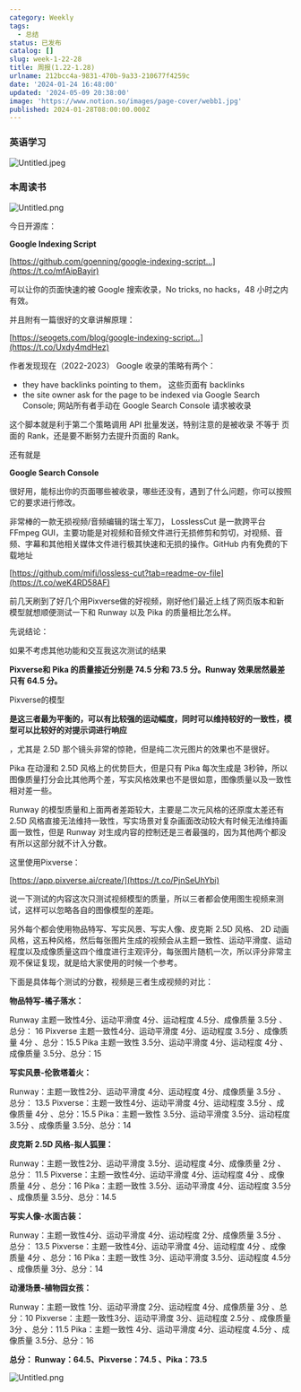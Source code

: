 ```yaml
---
category: Weekly
tags:
  - 总结
status: 已发布
catalog: []
slug: week-1-22-28
title: 周报(1.22-1.28)
urlname: 212bcc4a-9831-470b-9a33-210677f4259c
date: '2024-01-24 16:48:00'
updated: '2024-05-09 20:38:00'
image: 'https://www.notion.so/images/page-cover/webb1.jpg'
published: 2024-01-28T08:00:00.000Z
---
```


### 英语学习


![Untitled.jpeg](https://prod-files-secure.s3.us-west-2.amazonaws.com/5d24fe63-e567-4804-86f9-9fdc62e13082/13f89310-e18e-4344-b5f8-95c58ff07f1e/Untitled.jpeg?X-Amz-Algorithm=AWS4-HMAC-SHA256&X-Amz-Content-Sha256=UNSIGNED-PAYLOAD&X-Amz-Credential=ASIAZI2LB466VGQZBR32%2F20250411%2Fus-west-2%2Fs3%2Faws4_request&X-Amz-Date=20250411T054134Z&X-Amz-Expires=3600&X-Amz-Security-Token=IQoJb3JpZ2luX2VjED0aCXVzLXdlc3QtMiJHMEUCIQCQGP%2BmjdcvUzUCtysZIgzZeu03MxUqLAiaPCglUO5hzwIgUFj5YDyVfYLVZovHTJmoMS7m9hTBdzt%2FjIHdXpiJSmQqiAQItv%2F%2F%2F%2F%2F%2F%2F%2F%2F%2FARAAGgw2Mzc0MjMxODM4MDUiDI5fZ1e19NNXo0Y7uircA4wdqSFSLSM%2BZziZDib5CKv%2FYfDA6ueKx7kjTCbAduOq5BWmRBhp9p8P%2FKyutLnO8UWZvnlAMskgXhabMtzRT%2BgY9pdwaK0Kc8NT19rl7qNDCoNpeJeHOifs%2FTfmYcoPZRYGPyz8J13a8V9kfBrIRR0y59kZ0%2BdQZfXyr3m15vjuL6zY2e34cEqArOFMwPrcMDhaN4OVOYDNvVMVCb4QIIVeZNbX%2B67318sDoPvYdFxIWrZhCxAFPhxkmaWckYSDr2WJ9OWBI54O03RIKm5NteUjjZ97BMtd8NWNcgTzfYg8EJW5SxNfuJYW5v7JwQ3aruxlXDYaRZnIuLm%2BbeO81tuGn0g1SWZzUYu047YkeeCuMN928PmxaBHhWFZWCuuswBoKRe52vLrixa5FIy5KO6Kwp94I94rAUCKqxnQTD3iozfMEV1KymsfBGpF1ZCWDX0h6986I2IkgxXZmmslMKAq9OMtKpp9hyoM%2F8On4jUeoolZ1kGMkf2vguf3EaT%2B08nVjnaOzOYXx%2FYDsFz5NyAjo1ZN6BmosXIEQgS30%2FXDy0TRJUuBbYji%2Fnpsy3WDkpFJLNwAzZECZ0NUw%2B0ZGqslCgByqxQjiU9LMXlG84El0XYcyfv2YI7rua40IMP%2FB4r8GOqUBxrBRhreMFyiEXvImjgAU0s4wFjVbseEl%2BEWACMKUhZKVTo6ArK9zfGz4Yk%2Fs4PzI4SeblOSxSajtjxKAfggCSCW%2BhxWBRBkGKyIhxdM9kxO8Y2pgISIn3%2Fk49rNgVkgl14a6Vpx%2FkddSHXIHz3QDAGw2zk5MylJPFKRu%2BA1g7ioje14B7fAZS2sFsU66TFErhXspgTTPi20RtR31T8UtM%2FgdenrW&X-Amz-Signature=9fbb20b269ff25ab70dd922aa9dbd81962c2af98898ff28579d071c06fea979e&X-Amz-SignedHeaders=host&x-id=GetObject)


### 本周读书


![Untitled.png](https://prod-files-secure.s3.us-west-2.amazonaws.com/5d24fe63-e567-4804-86f9-9fdc62e13082/4230a01f-03e6-45a7-9f78-5892b7e77e85/Untitled.png?X-Amz-Algorithm=AWS4-HMAC-SHA256&X-Amz-Content-Sha256=UNSIGNED-PAYLOAD&X-Amz-Credential=ASIAZI2LB466VGQZBR32%2F20250411%2Fus-west-2%2Fs3%2Faws4_request&X-Amz-Date=20250411T054134Z&X-Amz-Expires=3600&X-Amz-Security-Token=IQoJb3JpZ2luX2VjED0aCXVzLXdlc3QtMiJHMEUCIQCQGP%2BmjdcvUzUCtysZIgzZeu03MxUqLAiaPCglUO5hzwIgUFj5YDyVfYLVZovHTJmoMS7m9hTBdzt%2FjIHdXpiJSmQqiAQItv%2F%2F%2F%2F%2F%2F%2F%2F%2F%2FARAAGgw2Mzc0MjMxODM4MDUiDI5fZ1e19NNXo0Y7uircA4wdqSFSLSM%2BZziZDib5CKv%2FYfDA6ueKx7kjTCbAduOq5BWmRBhp9p8P%2FKyutLnO8UWZvnlAMskgXhabMtzRT%2BgY9pdwaK0Kc8NT19rl7qNDCoNpeJeHOifs%2FTfmYcoPZRYGPyz8J13a8V9kfBrIRR0y59kZ0%2BdQZfXyr3m15vjuL6zY2e34cEqArOFMwPrcMDhaN4OVOYDNvVMVCb4QIIVeZNbX%2B67318sDoPvYdFxIWrZhCxAFPhxkmaWckYSDr2WJ9OWBI54O03RIKm5NteUjjZ97BMtd8NWNcgTzfYg8EJW5SxNfuJYW5v7JwQ3aruxlXDYaRZnIuLm%2BbeO81tuGn0g1SWZzUYu047YkeeCuMN928PmxaBHhWFZWCuuswBoKRe52vLrixa5FIy5KO6Kwp94I94rAUCKqxnQTD3iozfMEV1KymsfBGpF1ZCWDX0h6986I2IkgxXZmmslMKAq9OMtKpp9hyoM%2F8On4jUeoolZ1kGMkf2vguf3EaT%2B08nVjnaOzOYXx%2FYDsFz5NyAjo1ZN6BmosXIEQgS30%2FXDy0TRJUuBbYji%2Fnpsy3WDkpFJLNwAzZECZ0NUw%2B0ZGqslCgByqxQjiU9LMXlG84El0XYcyfv2YI7rua40IMP%2FB4r8GOqUBxrBRhreMFyiEXvImjgAU0s4wFjVbseEl%2BEWACMKUhZKVTo6ArK9zfGz4Yk%2Fs4PzI4SeblOSxSajtjxKAfggCSCW%2BhxWBRBkGKyIhxdM9kxO8Y2pgISIn3%2Fk49rNgVkgl14a6Vpx%2FkddSHXIHz3QDAGw2zk5MylJPFKRu%2BA1g7ioje14B7fAZS2sFsU66TFErhXspgTTPi20RtR31T8UtM%2FgdenrW&X-Amz-Signature=7447a004f31a492f054f6d9cc5a1d0faa39405cadc566ba8559067a442058aa7&X-Amz-SignedHeaders=host&x-id=GetObject)


今日开源库：


**Google Indexing Script**


[https://github.com/goenning/google-indexing-script…](https://t.co/mfAipBayir)


可以让你的页面快速的被 Google 搜索收录，No tricks, no hacks，48 小时之内有效。

并且附有一篇很好的文章讲解原理：


[https://seogets.com/blog/google-indexing-script…](https://t.co/Uxdy4mdHez)


作者发现现在（2022-2023） Google 收录的策略有两个：

- they have backlinks pointing to them， 这些页面有 backlinks
- the site owner ask for the page to be indexed via Google Search Console; 网站所有者手动在 Google Search Console 请求被收录

这个脚本就是利于第二个策略调用 API 批量发送，特别注意的是被收录 不等于 页面的 Rank，还是要不断努力去提升页面的 Rank。

还有就是


**Google Search Console**


很好用，能标出你的页面哪些被收录，哪些还没有，遇到了什么问题，你可以按照它的要求进行修改。


非常棒的一款无损视频/音频编辑的瑞士军刀， LosslessCut 是一款跨平台 FFmpeg GUI，主要功能是对视频和音频文件进行无损修剪和剪切，对视频、音频、字幕和其他相关媒体文件进行极其快速和无损的操作。GitHub 内有免费的下载地址


[https://github.com/mifi/lossless-cut?tab=readme-ov-file](https://t.co/weK4RD58AF)


前几天刷到了好几个用Pixverse做的好视频，刚好他们最近上线了网页版本和新模型就想顺便测试一下和 Runway 以及 Pika 的质量相比怎么样。

先说结论：

如果不考虑其他功能和交互我这次测试的结果


**Pixverse和 Pika 的质量接近分别是 74.5 分和 73.5 分。Runway 效果居然最差只有 64.5 分。**


Pixverse的模型


**是这三者最为平衡的，可以有比较强的运动幅度，同时可以维持较好的一致性，模型可以比较好的对提示词进行响应**


，尤其是 2.5D 那个镜头非常的惊艳，但是纯二次元图片的效果也不是很好。

Pika 在动漫和 2.5D 风格上的优势巨大，但是只有 Pika 每次生成是 3秒钟，所以图像质量打分会比其他两个差，写实风格效果也不是很如意，图像质量以及一致性相对差一些。

Runway 的模型质量和上面两者差距较大，主要是二次元风格的还原度太差还有 2.5D 风格直接无法维持一致性，写实场景对复杂画面改动较大有时候无法维持画面一致性，但是 Runway 对生成内容的控制还是三者最强的，因为其他两个都没有所以这部分就不计入分数。

这里使用Pixverse：


[https://app.pixverse.ai/create/](https://t.co/PjnSeUhYbi)


说一下测试的内容这次只测试视频模型的质量，所以三者都会使用图生视频来测试，这样可以忽略各自的图像模型的差距。

另外每个都会使用物品特写、写实风景、写实人像、皮克斯 2.5D 风格、 2D 动画风格，这五种风格，然后每张图片生成的视频会从主题一致性、运动平滑度、运动程度以及成像质量这四个维度进行主观评分，每张图片随机一次，所以评分非常主观不保证复现，就是给大家使用的时候一个参考。

下面是具体每个测试的分数，视频是三者生成视频的对比：


**物品特写-橘子落水：**


Runway   主题一致性4分、运动平滑度 4分、运动程度 4.5分、成像质量 3.5分 、总分： 16
Pixverse 主题一致性4分、运动平滑度 4分、运动程度 3.5分 、成像质量 4分 、总分：15.5
Pika 主题一致性 3.5分、运动平滑度 4分、运动程度 4分 、成像质量 3.5分、总分：15


**写实风景-伦敦塔着火：**


Runway：主题一致性2分、运动平滑度 4分、运动程度 4分、成像质量 3.5分 、总分： 13.5
Pixverse：主题一致性4分、运动平滑度 4分、运动程度 3.5分 、成像质量 4分 、总分：15.5
Pika：主题一致性 3.5分、运动平滑度 3.5分、运动程度 3.5分 、成像质量 3.5分、总分：14


**皮克斯 2.5D 风格-拟人狐狸：**


Runway：主题一致性2分、运动平滑度 3.5分、运动程度 4分、成像质量 2分 、总分： 11.5
Pixverse：主题一致性4分、运动平滑度 4分、运动程度 4分 、成像质量 4分 、总分：16
Pika：主题一致性 3.5分、运动平滑度 4分、运动程度 3.5分 、成像质量 3.5分、总分：14.5


**写实人像-水面古装：**


Runway：主题一致性4分、运动平滑度 4分、运动程度 2分、成像质量 3.5分 、总分： 13.5
Pixverse：主题一致性4分、运动平滑度 4分、运动程度 4分 、成像质量 4分 、总分：16
Pika：主题一致性 3分、运动平滑度 3.5分、运动程度 4.5分 、成像质量 3分、总分：14


**动漫场景-植物园女孩：**


Runway：主题一致性 1分、运动平滑度 2分、运动程度 4分、成像质量 3分 、总分：10
Pixverse：主题一致性3分、运动平滑度 3分、运动程度 2.5分 、成像质量 3分 、总分：11.5
Pika：主题一致性 4分、运动平滑度 4分、运动程度 4.5分 、成像质量 3.5分、总分：16


**总分： Runway：64.5、Pixverse：74.5 、Pika：73.5**


![Untitled.png](https://prod-files-secure.s3.us-west-2.amazonaws.com/5d24fe63-e567-4804-86f9-9fdc62e13082/8e04e5ad-2b05-4144-8058-53bf010acfd3/Untitled.png?X-Amz-Algorithm=AWS4-HMAC-SHA256&X-Amz-Content-Sha256=UNSIGNED-PAYLOAD&X-Amz-Credential=ASIAZI2LB466VGQZBR32%2F20250411%2Fus-west-2%2Fs3%2Faws4_request&X-Amz-Date=20250411T054134Z&X-Amz-Expires=3600&X-Amz-Security-Token=IQoJb3JpZ2luX2VjED0aCXVzLXdlc3QtMiJHMEUCIQCQGP%2BmjdcvUzUCtysZIgzZeu03MxUqLAiaPCglUO5hzwIgUFj5YDyVfYLVZovHTJmoMS7m9hTBdzt%2FjIHdXpiJSmQqiAQItv%2F%2F%2F%2F%2F%2F%2F%2F%2F%2FARAAGgw2Mzc0MjMxODM4MDUiDI5fZ1e19NNXo0Y7uircA4wdqSFSLSM%2BZziZDib5CKv%2FYfDA6ueKx7kjTCbAduOq5BWmRBhp9p8P%2FKyutLnO8UWZvnlAMskgXhabMtzRT%2BgY9pdwaK0Kc8NT19rl7qNDCoNpeJeHOifs%2FTfmYcoPZRYGPyz8J13a8V9kfBrIRR0y59kZ0%2BdQZfXyr3m15vjuL6zY2e34cEqArOFMwPrcMDhaN4OVOYDNvVMVCb4QIIVeZNbX%2B67318sDoPvYdFxIWrZhCxAFPhxkmaWckYSDr2WJ9OWBI54O03RIKm5NteUjjZ97BMtd8NWNcgTzfYg8EJW5SxNfuJYW5v7JwQ3aruxlXDYaRZnIuLm%2BbeO81tuGn0g1SWZzUYu047YkeeCuMN928PmxaBHhWFZWCuuswBoKRe52vLrixa5FIy5KO6Kwp94I94rAUCKqxnQTD3iozfMEV1KymsfBGpF1ZCWDX0h6986I2IkgxXZmmslMKAq9OMtKpp9hyoM%2F8On4jUeoolZ1kGMkf2vguf3EaT%2B08nVjnaOzOYXx%2FYDsFz5NyAjo1ZN6BmosXIEQgS30%2FXDy0TRJUuBbYji%2Fnpsy3WDkpFJLNwAzZECZ0NUw%2B0ZGqslCgByqxQjiU9LMXlG84El0XYcyfv2YI7rua40IMP%2FB4r8GOqUBxrBRhreMFyiEXvImjgAU0s4wFjVbseEl%2BEWACMKUhZKVTo6ArK9zfGz4Yk%2Fs4PzI4SeblOSxSajtjxKAfggCSCW%2BhxWBRBkGKyIhxdM9kxO8Y2pgISIn3%2Fk49rNgVkgl14a6Vpx%2FkddSHXIHz3QDAGw2zk5MylJPFKRu%2BA1g7ioje14B7fAZS2sFsU66TFErhXspgTTPi20RtR31T8UtM%2FgdenrW&X-Amz-Signature=46d1a27cb5f192138c235b0213366001bef15ead688715c2e2a971f4332c66d9&X-Amz-SignedHeaders=host&x-id=GetObject)

